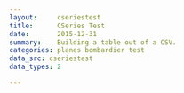 ```yaml
---
layout:     cseriestest
title:      CSeries Test
date:       2015-12-31
summary:    Building a table out of a CSV.
categories: planes bombardier test
data_src: cseriestest
data_types: 2

---
```

